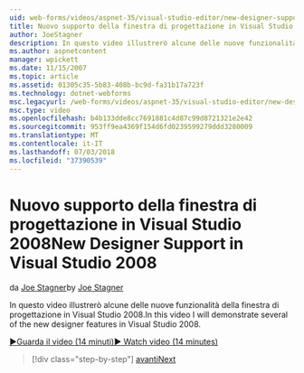 ```yaml
---
uid: web-forms/videos/aspnet-35/visual-studio-editor/new-designer-support-in-visual-studio-2008
title: Nuovo supporto della finestra di progettazione in Visual Studio 2008 | Microsoft Docs
author: JoeStagner
description: In questo video illustrerò alcune delle nuove funzionalità della finestra di progettazione in Visual Studio 2008.
ms.author: aspnetcontent
manager: wpickett
ms.date: 11/15/2007
ms.topic: article
ms.assetid: 01305c35-5b83-408b-bc9d-fa31b17a723f
ms.technology: dotnet-webforms
msc.legacyurl: /web-forms/videos/aspnet-35/visual-studio-editor/new-designer-support-in-visual-studio-2008
msc.type: video
ms.openlocfilehash: b4b133dde8cc7691881c4d87c99d8721321e2e42
ms.sourcegitcommit: 953ff9ea4369f154d6fd0239599279ddd3280009
ms.translationtype: MT
ms.contentlocale: it-IT
ms.lasthandoff: 07/03/2018
ms.locfileid: "37390539"
---
```

<a name="new-designer-support-in-visual-studio-2008"></a><span data-ttu-id="1a7c7-103">Nuovo supporto della finestra di progettazione in Visual Studio 2008</span><span class="sxs-lookup"><span data-stu-id="1a7c7-103">New Designer Support in Visual Studio 2008</span></span>
====================
<span data-ttu-id="1a7c7-104">da [Joe Stagner](https://github.com/JoeStagner)</span><span class="sxs-lookup"><span data-stu-id="1a7c7-104">by [Joe Stagner](https://github.com/JoeStagner)</span></span>

<span data-ttu-id="1a7c7-105">In questo video illustrerò alcune delle nuove funzionalità della finestra di progettazione in Visual Studio 2008.</span><span class="sxs-lookup"><span data-stu-id="1a7c7-105">In this video I will demonstrate several of the new designer features in Visual Studio 2008.</span></span>

[<span data-ttu-id="1a7c7-106">&#9654;Guarda il video (14 minuti)</span><span class="sxs-lookup"><span data-stu-id="1a7c7-106">&#9654; Watch video (14 minutes)</span></span>](https://channel9.msdn.com/Blogs/ASP-NET-Site-Videos/new-designer-support-in-visual-studio-2008)

> [!div class="step-by-step"]
> [<span data-ttu-id="1a7c7-107">avanti</span><span class="sxs-lookup"><span data-stu-id="1a7c7-107">Next</span></span>](javascript-intellisense-support-in-visual-studio-2008.md)
